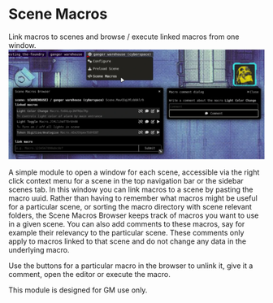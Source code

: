 # Scene Macros
Link macros to scenes and browse / execute linked macros from one window.
![example](https://raw.githubusercontent.com/TaureHorn/FoundryVTT_SceneMacros/refs/heads/main/sceneMacros_screenshot.webp)

A simple module to open a window for each scene, accessible via the right click context menu for a scene in the top navigation bar or the sidebar scenes tab. In this window you can link macros to a scene by pasting the macro uuid. Rather than having to remember what macros might be useful for a particular scene, or sorting the macro directory with scene relevant folders, the Scene Macros Browser keeps track of macros you want to use in a given scene. You can also add comments to these macros, say for example their relevancy to the particular scene. These comments only apply to macros linked to that scene and do not change any data in the underlying macro.

Use the buttons for a particular macro in the browser to unlink it, give it a comment, open the editor or execute the macro.

This module is designed for GM use only.

